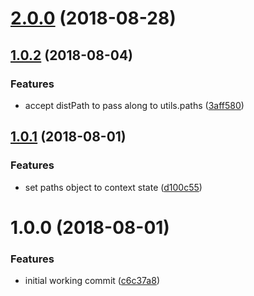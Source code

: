 <a name="2.0.0"></a>
# [2.0.0](https://github.com/dimerapp/context/compare/v1.0.2...v2.0.0) (2018-08-28)



<a name="1.0.2"></a>
## [1.0.2](https://github.com/dimerapp/context/compare/v1.0.1...v1.0.2) (2018-08-04)


### Features

* accept distPath to pass along to utils.paths ([3aff580](https://github.com/dimerapp/context/commit/3aff580))



<a name="1.0.1"></a>
## [1.0.1](https://github.com/dimerapp/context/compare/v1.0.0...v1.0.1) (2018-08-01)


### Features

* set paths object to context state ([d100c55](https://github.com/dimerapp/context/commit/d100c55))



<a name="1.0.0"></a>
# 1.0.0 (2018-08-01)


### Features

* initial working commit ([c6c37a8](https://github.com/dimerapp/context/commit/c6c37a8))



